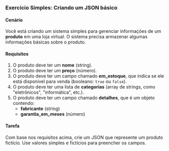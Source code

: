 ### **Exercício Simples: Criando um JSON básico**

#### **Cenário**
Você está criando um sistema simples para gerenciar informações de um **produto** em uma loja virtual. O sistema precisa armazenar algumas informações básicas sobre o produto.

#### **Requisitos**
1. O produto deve ter um **nome** (string).
2. O produto deve ter um **preço** (número).
3. O produto deve ter um campo chamado **em_estoque**, que indica se ele está disponível para venda (booleano: `true` ou `false`).
4. O produto deve ter uma lista de **categorias** (array de strings, como "eletrônicos", "informática", etc.).
5. O produto deve ter um campo chamado **detalhes**, que é um objeto contendo:
   - **fabricante** (string)
   - **garantia_em_meses** (número)

#### **Tarefa**
Com base nos requisitos acima, crie um JSON que represente um produto fictício. Use valores simples e fictícios para preencher os campos.